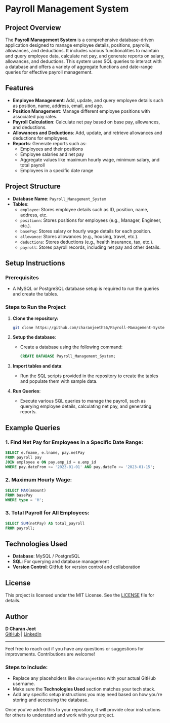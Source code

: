 # Payroll Management System

## Project Overview

The **Payroll Management System** is a comprehensive database-driven application designed to manage employee details, positions, payrolls, allowances, and deductions. It includes various functionalities to maintain and query employee data, calculate net pay, and generate reports on salary, allowances, and deductions. This system uses SQL queries to interact with a database and offers a variety of aggregate functions and date-range queries for effective payroll management.

## Features

- **Employee Management**: Add, update, and query employee details such as position, name, address, email, and age.
- **Position Management**: Manage different employee positions with associated pay rates.
- **Payroll Calculation**: Calculate net pay based on base pay, allowances, and deductions.
- **Allowances and Deductions**: Add, update, and retrieve allowances and deductions for employees.
- **Reports**: Generate reports such as:
  - Employees and their positions
  - Employee salaries and net pay
  - Aggregate values like maximum hourly wage, minimum salary, and total payroll
  - Employees in a specific date range

## Project Structure

- **Database Name**: `Payroll_Management_System`
- **Tables**:
  - `employee`: Stores employee details such as ID, position, name, address, etc.
  - `positionn`: Stores positions for employees (e.g., Manager, Engineer, etc.).
  - `basePay`: Stores salary or hourly wage details for each position.
  - `allowance`: Stores allowances (e.g., housing, travel, etc.).
  - `deductions`: Stores deductions (e.g., health insurance, tax, etc.).
  - `payroll`: Stores payroll records, including net pay and other details.

## Setup Instructions

### Prerequisites

- A MySQL or PostgreSQL database setup is required to run the queries and create the tables.

### Steps to Run the Project

1. **Clone the repository:**

   ```bash
   git clone https://github.com/charanjeeth56/Payroll-Management-System.git
   ```

2. **Setup the database**:
   - Create a database using the following command:
   
     ```sql
     CREATE DATABASE Payroll_Management_System;
     ```

3. **Import tables and data**:
   - Run the SQL scripts provided in the repository to create the tables and populate them with sample data.

4. **Run Queries**:
   - Execute various SQL queries to manage the payroll, such as querying employee details, calculating net pay, and generating reports.

## Example Queries

### 1. **Find Net Pay for Employees in a Specific Date Range**:
```sql
SELECT e.fname, e.lname, pay.netPay
FROM payroll pay
JOIN employee e ON pay.emp_id = e.emp_id
WHERE pay.dateFrom >= '2023-01-01' AND pay.dateTo <= '2023-01-15';
```

### 2. **Maximum Hourly Wage**:
```sql
SELECT MAX(amount) 
FROM basePay 
WHERE type = 'H';
```

### 3. **Total Payroll for All Employees**:
```sql
SELECT SUM(netPay) AS total_payroll
FROM payroll;
```

## Technologies Used

- **Database**: MySQL / PostgreSQL
- **SQL**: For querying and database management
- **Version Control**: GitHub for version control and collaboration

## License

This project is licensed under the MIT License. See the [LICENSE](LICENSE) file for details.

## Author

**D Charan Jeet**  
[GitHub](https://github.com/charanjeeth56) | [LinkedIn](https://www.linkedin.com/in/charan-jeeth-95bb0524a/)

---

Feel free to reach out if you have any questions or suggestions for improvements. Contributions are welcome!


### Steps to Include:

- Replace any placeholders like `charanjeeth56` with your actual GitHub username.
- Make sure the **Technologies Used** section matches your tech stack.
- Add any specific setup instructions you may need based on how you're storing and accessing the database.

Once you've added this to your repository, it will provide clear instructions for others to understand and work with your project.
